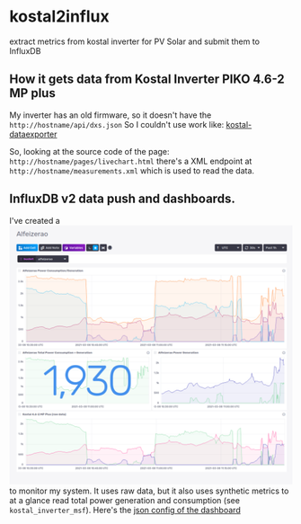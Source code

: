 # kostal2influx
extract metrics from kostal inverter for PV Solar and submit them to InfluxDB

## How it gets data from Kostal Inverter PIKO 4.6-2 MP plus

My inverter has an old firmware, so it doesn't have the `http://hostname/api/dxs.json`
So I couldn't use work like: [kostal-dataexporter](https://github.com/svijee/kostal-dataexporter)

So, looking at the source code of the page: `http://hostname/pages/livechart.html`
there's a XML endpoint at `http://hostname/measurements.xml` which is used to read the data.

## InfluxDB v2 data push and dashboards.

I've created a ![dashboard](dashboard-influx2.png) to monitor my system.
It uses raw data, but it also uses  synthetic metrics to at a glance read total power generation and consumption (see `kostal_inverter_msf`). Here's the [json config of the dashboard](dashboard-influx2.json)


